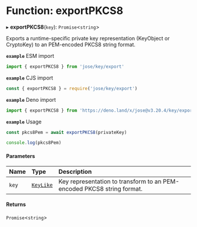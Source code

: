 # Function: exportPKCS8

▸ **exportPKCS8**(`key`): `Promise`<`string`\>

Exports a runtime-specific private key representation (KeyObject or CryptoKey) to an PEM-encoded PKCS8 string format.

**`example`** ESM import
```js
import { exportPKCS8 } from 'jose/key/export'
```

**`example`** CJS import
```js
const { exportPKCS8 } = require('jose/key/export')
```

**`example`** Deno import
```js
import { exportPKCS8 } from 'https://deno.land/x/jose@v3.20.4/key/export.ts'
```

**`example`** Usage
```js
const pkcs8Pem = await exportPKCS8(privateKey)

console.log(pkcs8Pem)
```

#### Parameters

| Name | Type | Description |
| :------ | :------ | :------ |
| `key` | [`KeyLike`](../types/types.KeyLike.md) | Key representation to transform to an PEM-encoded PKCS8 string format. |

#### Returns

`Promise`<`string`\>
